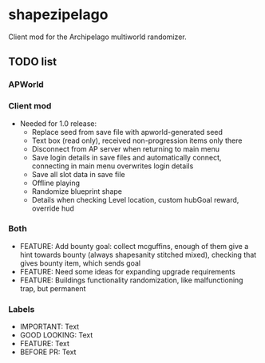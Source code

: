 # shapezipelago
Client mod for the Archipelago multiworld randomizer.

## TODO list
### APWorld
### Client mod
- Needed for 1.0 release:
  - Replace seed from save file with apworld-generated seed
  - Text box (read only), received non-progression items only there
  - Disconnect from AP server when returning to main menu
  - Save login details in save files and automatically connect, connecting in main menu overwrites login details
  - Save all slot data in save file
  - Offline playing
  - Randomize blueprint shape
  - Details when checking Level location, custom hubGoal reward, override hud  
### Both
- FEATURE:      Add bounty goal: collect mcguffins, enough of them give a hint towards bounty (always shapesanity stitched mixed), checking that gives bounty item, which sends goal
- FEATURE:      Need some ideas for expanding upgrade requirements
- FEATURE:      Buildings functionality randomization, like malfunctioning trap, but permanent
### Labels
- IMPORTANT:    Text
- GOOD LOOKING: Text
- FEATURE:      Text
- BEFORE PR:    Text

